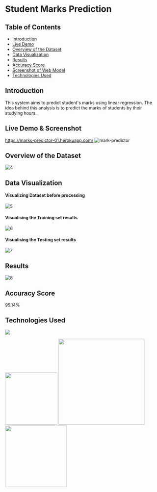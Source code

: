 # Student Marks Prediction

## Table of Contents
  * [Introduction](#introduction)
  * [Live Demo](#live-demo)
  * [Overview of the Dataset](#overview-of-the-dataset)
  * [Data Visualization](#data-visualization)
  * [Results](#results)
  * [Accuracy Score](#accuracy-score)
  * [Screenshot of Web Model](#screenshot-of-web-model)
  * [Technologies Used](#technologies-used)
  
## Introduction
This system aims to predict student's marks using linear regression. The idea behind this analysis is to predict the marks of students by their studying hours. <br/>

## Live Demo & Screenshot
https://marks-predictor-01.herokuapp.com/
![mark-predictor](https://user-images.githubusercontent.com/73738015/103455737-735c1a80-4d15-11eb-8c92-877309010d0a.PNG)

## Overview of the Dataset
![4](https://user-images.githubusercontent.com/73738015/100090617-74c63780-2e79-11eb-9579-549d90fe009b.JPG)

## Data Visualization

#### Visualizing Dataset before processing
![5](https://user-images.githubusercontent.com/73738015/100088574-57439e80-2e76-11eb-96bb-a0a35a79c9f9.JPG)

#### Visualising the Training set results
![6](https://user-images.githubusercontent.com/73738015/100090038-98d54900-2e78-11eb-94f0-00b03d44f76c.JPG)

#### Visualising the Testing set results
![7](https://user-images.githubusercontent.com/73738015/100090052-9d99fd00-2e78-11eb-89c0-bce91ec609d0.JPG)

## Results
![8](https://user-images.githubusercontent.com/73738015/100090887-e2726380-2e79-11eb-814e-0b5bdca25646.JPG)

## Accuracy Score
95.14%

## Technologies Used

![](https://forthebadge.com/images/badges/made-with-python.svg)

[<img target="_blank" src="https://flask.palletsprojects.com/en/1.1.x/_images/flask-logo.png" width=170>](https://flask.palletsprojects.com/en/1.1.x/) [<img target="_blank" src="https://number1.co.za/wp-content/uploads/2017/10/gunicorn_logo-300x85.png" width=280>](https://gunicorn.org) [<img target="_blank" src="https://scikit-learn.org/stable/_static/scikit-learn-logo-small.png" width=200>](https://scikit-learn.org/stable/) 



